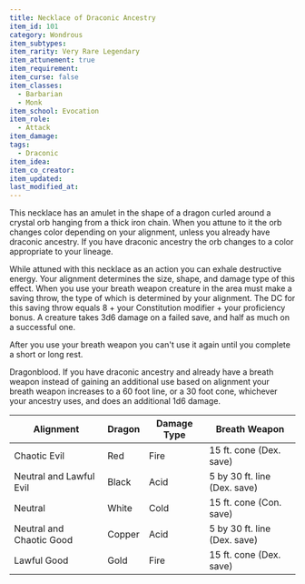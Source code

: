 ```yaml
---
title: Necklace of Draconic Ancestry
item_id: 101
category: Wondrous
item_subtypes:
item_rarity: Very Rare Legendary
item_attunement: true
item_requirement:
item_curse: false
item_classes:
  - Barbarian
  - Monk
item_school: Evocation
item_role:
  - Attack
item_damage:
tags:
  - Draconic
item_idea:
item_co_creator:
item_updated:
last_modified_at:
---
```


This necklace has an amulet in the shape of a dragon curled around a crystal orb hanging from a thick iron chain. When you attune to it the orb changes color depending on your alignment, unless you already have draconic ancestry. If you have draconic ancestry the orb changes to a color appropriate to your lineage.

While attuned with this necklace as an action you can exhale destructive energy. Your alignment determines the size, shape, and damage type of this effect. When you use your breath weapon creature in the area must make a saving throw, the type of which is determined by your alignment. The DC for this saving throw equals 8 + your Constitution modifier + your proficiency bonus. A creature takes 3d6 damage on a failed save, and half as much on a successful one.

After you use your breath weapon you can't use it again until you complete a short or long rest.

Dragonblood. If you have draconic ancestry and already have a breath weapon instead of gaining an additional use based on alignment your breath weapon increases to a 60 foot line, or a 30 foot cone, whichever your ancestry uses, and does an additional 1d6 damage.

|Alignment|Dragon|Damage Type|Breath Weapon|
|-------|--------|---------|---------|
|Chaotic Evil|Red|Fire|15 ft. cone (Dex. save)|
|Neutral and Lawful Evil|Black|Acid|5 by 30 ft. line (Dex. save)|
|Neutral|White|Cold|15 ft. cone (Con. save)|
|Neutral and Chaotic Good|Copper|Acid|5 by 30 ft. line (Dex. save)|
|Lawful Good|Gold|Fire|15 ft. cone (Dex. save)|
